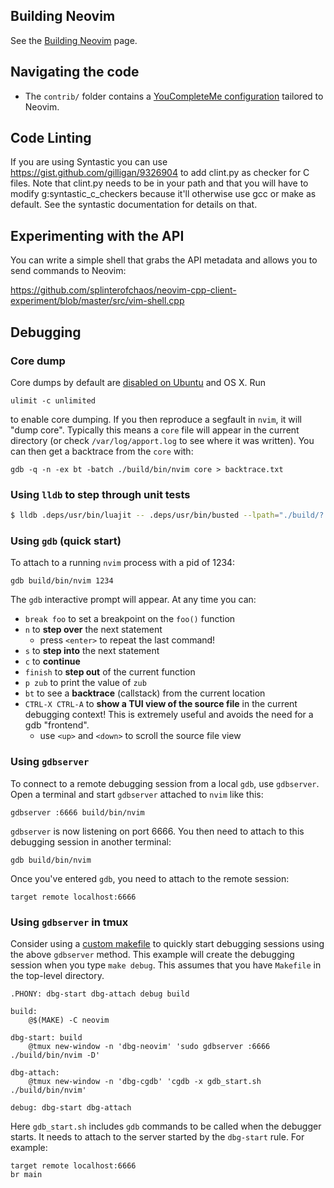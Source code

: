 ## Building Neovim

See the [Building Neovim](Building-Neovim) page.

## Navigating the code

- The `contrib/` folder contains a [YouCompleteMe configuration](https://github.com/neovim/neovim/tree/master/contrib/YouCompleteMe) tailored to Neovim.

## Code Linting
If you are using Syntastic you can use https://gist.github.com/gilligan/9326904 to add clint.py as checker
for C files. Note that clint.py needs to be in your path and that you will have to modify g:syntastic_c_checkers because it'll otherwise use gcc or make as default. See the syntastic documentation for details on that.

## Experimenting with the API

You can write a simple shell that grabs the API metadata and allows you to send commands to Neovim:

https://github.com/splinterofchaos/neovim-cpp-client-experiment/blob/master/src/vim-shell.cpp

## Debugging

### Core dump

Core dumps by default are [disabled on Ubuntu](http://stackoverflow.com/a/18368068/152142) and OS X. Run

    ulimit -c unlimited

to enable core dumping. If you then reproduce a segfault in `nvim`, it will "dump core". Typically this means a `core` file will appear in the current directory (or check `/var/log/apport.log` to see where it was written). You can then get a backtrace from the `core` with:

    gdb -q -n -ex bt -batch ./build/bin/nvim core > backtrace.txt

### Using `lldb` to step through unit tests

```bash
$ lldb .deps/usr/bin/luajit -- .deps/usr/bin/busted --lpath="./build/?.lua" test/unit/
```

### Using `gdb` (quick start)

To attach to a running `nvim` process with a pid of 1234:

    gdb build/bin/nvim 1234

The `gdb` interactive prompt will appear. At any time you can:

- `break foo` to set a breakpoint on the `foo()` function
- `n` to **step over** the next statement
    - press `<enter>` to repeat the last command!
- `s` to **step into** the next statement
- `c` to **continue**
- `finish` to **step out** of the current function
- `p zub` to print the value of `zub` 
- `bt` to see a **backtrace** (callstack) from the current location
- `CTRL-X CTRL-A` to **show a TUI view of the source file** in the current debugging context! This is extremely useful and avoids the need for a gdb "frontend".
    - use `<up>` and `<down>` to scroll the source file view

### Using `gdbserver`

To connect to a remote debugging session from a local `gdb`, use `gdbserver`. Open a terminal and start  `gdbserver` attached to `nvim` like this:

    gdbserver :6666 build/bin/nvim

`gdbserver` is now listening on port 6666. You then need to attach to this debugging session in another terminal:

    gdb build/bin/nvim

Once you've entered `gdb`, you need to attach to the remote session:

    target remote localhost:6666

### Using `gdbserver` in tmux

Consider using a [custom makefile](https://github.com/neovim/neovim/wiki/Building-Neovim#custom-makefile) to quickly start debugging sessions using the above `gdbserver` method. This example will create the debugging session when you type `make debug`. This assumes that you have `Makefile` in the top-level directory.

```
.PHONY: dbg-start dbg-attach debug build

build:
	@$(MAKE) -C neovim

dbg-start: build
	@tmux new-window -n 'dbg-neovim' 'sudo gdbserver :6666 ./build/bin/nvim -D'

dbg-attach:
	@tmux new-window -n 'dbg-cgdb' 'cgdb -x gdb_start.sh ./build/bin/nvim'

debug: dbg-start dbg-attach
```

Here `gdb_start.sh` includes `gdb` commands to be called when the debugger starts. It needs to attach to the server started by the `dbg-start` rule. For example:

```
target remote localhost:6666
br main
```